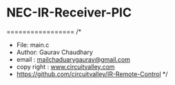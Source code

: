 # NEC-IR-Receiver-PIC
=================
/* 
 * File:   main.c
 * Author: Gaurav Chaudhary
 * email : mailchaduarygaurav@gmail.com
 * copy right : www.circuitvalley.com 
 * https://github.com/circuitvalley/IR-Remote-Control
 */
